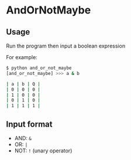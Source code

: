 # AndOrNotMaybe

## Usage

Run the program then input a boolean expression

For example:

```bash
$ python and_or_not_maybe
[and_or_not_maybe] >>> a & b

| a | b | Q |
| 0 | 0 | 0 |
| 1 | 0 | 0 |
| 0 | 1 | 0 |
| 1 | 1 | 1 |
```

## Input format

- AND: `&`
- OR: `|`
- NOT: `!` (unary operator)
